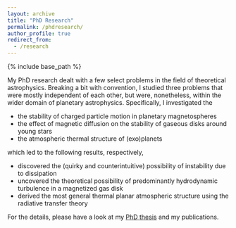 ```yaml
---
layout: archive
title: "PhD Research"
permalink: /phdresearch/
author_profile: true
redirect_from:
  - /research
---
```


{% include base_path %}

My PhD research dealt with a few select problems in the field of theoretical astrophysics. Breaking a bit with convention, I studied three problems that were mostly independent of each other, but were, nonetheless, within the wider domain of planetary astrophysics. Specifically, I investigated the
- the stability of charged particle motion in planetary magnetospheres
- the effect of magnetic diffusion on the stability of gaseous disks around young stars
- the atmospheric thermal structure of (exo)planets

which led to the following results, respectively,

- discovered the (quirky and counterintuitive) possibility of instability due to dissipation
- uncovered the theoretical possibility of predominantly hydrodynamic turbulence in a magnetized gas disk
- derived the most general thermal planar atmospheric structure using the radiative transfer theory

For the details, please have a look at my [PhD thesis](https://gmohandas.github.io/files/gm-phdthesis.pdf)
and my publications.
